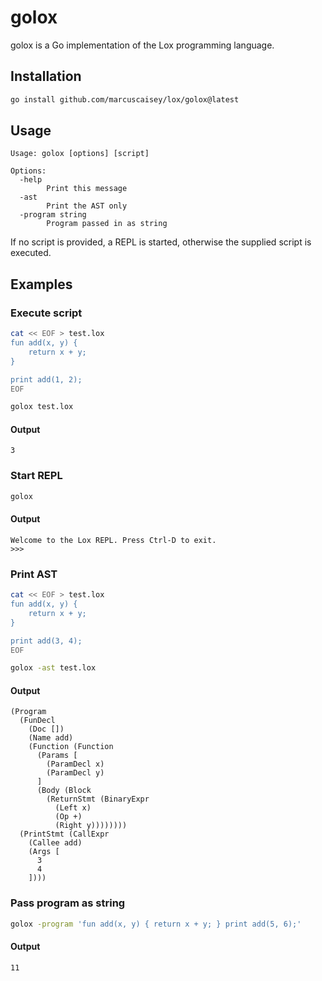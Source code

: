 # golox

golox is a Go implementation of the Lox programming language.

## Installation

```sh
go install github.com/marcuscaisey/lox/golox@latest
```

## Usage

```
Usage: golox [options] [script]

Options:
  -help
        Print this message
  -ast
        Print the AST only
  -program string
        Program passed in as string
```

If no script is provided, a REPL is started, otherwise the supplied script is executed.

## Examples

### Execute script

```sh
cat << EOF > test.lox
fun add(x, y) {
    return x + y;
}

print add(1, 2);
EOF

golox test.lox
```

#### Output

```
3
```

### Start REPL

```sh
golox
```

#### Output

```
Welcome to the Lox REPL. Press Ctrl-D to exit.
>>>
```

### Print AST

```sh
cat << EOF > test.lox
fun add(x, y) {
    return x + y;
}

print add(3, 4);
EOF

golox -ast test.lox
```

#### Output

```
(Program
  (FunDecl
    (Doc [])
    (Name add)
    (Function (Function
      (Params [
        (ParamDecl x)
        (ParamDecl y)
      ]
      (Body (Block
        (ReturnStmt (BinaryExpr
          (Left x)
          (Op +)
          (Right y))))))))
  (PrintStmt (CallExpr
    (Callee add)
    (Args [
      3
      4
    ])))
```

### Pass program as string

```sh
golox -program 'fun add(x, y) { return x + y; } print add(5, 6);'
```

#### Output

```
11
```
